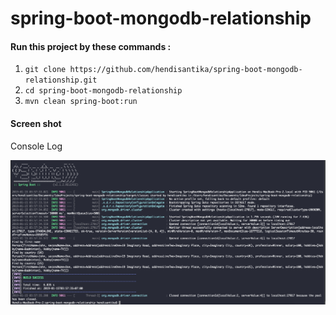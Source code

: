 # spring-boot-mongodb-relationship

#### Run this project by these commands :
1. `git clone https://github.com/hendisantika/spring-boot-mongodb-relationship.git`
2. `cd spring-boot-mongodb-relationship`
3. `mvn clean spring-boot:run`

#### Screen shot

Console Log

![Console Log](img/console.png "Console Log")
